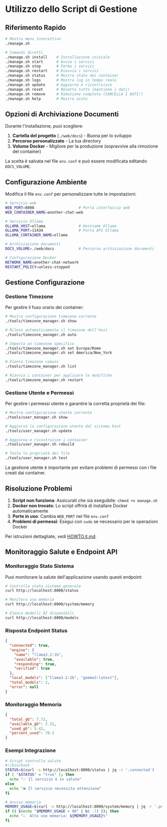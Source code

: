 # Utilizzo dello Script di Gestione

## Riferimento Rapido

```bash
# Mostra menu interattivo
./manage.sh

# Comandi diretti
./manage.sh install    # Installazione iniziale
./manage.sh start      # Avvia i servizi
./manage.sh stop       # Ferma i servizi
./manage.sh restart    # Riavvia i servizi
./manage.sh status     # Mostra stato dei container
./manage.sh logs       # Mostra log in tempo reale
./manage.sh update     # Aggiorna e ricostruisce
./manage.sh reset      # Resetta tutto (mantiene i dati)
./manage.sh remove     # Rimozione completa (CANCELLA I DATI!)
./manage.sh help       # Mostra aiuto
```

## Opzioni di Archiviazione Documenti

Durante l'installazione, puoi scegliere:

1. **Cartella del progetto** (`./web/docs`) - Buona per lo sviluppo
2. **Percorso personalizzato** - La tua directory
3. **Volume Docker** - Migliore per la produzione (sopravvive alla rimozione del container)

La scelta è salvata nel file `env.conf` e può essere modificata editando `DOCS_VOLUME`.

## Configurazione Ambiente

Modifica il file `env.conf` per personalizzare tutte le impostazioni:

```bash
# Servizio web
WEB_PORT=8000                    # Porta interfaccia web
WEB_CONTAINER_NAME=another-chat-web

# Servizio Ollama
OLLAMA_HOST=ollama               # Hostname Ollama
OLLAMA_PORT=11434                # Porta API Ollama
OLLAMA_CONTAINER_NAME=ollama

# Archiviazione documenti
DOCS_VOLUME=./web/docs           # Percorso archiviazione documenti

# Configurazione Docker
NETWORK_NAME=another-chat-network
RESTART_POLICY=unless-stopped
```

## Gestione Configurazione

### Gestione Timezone

Per gestire il fuso orario dei container:

```bash
# Mostra configurazione timezone corrente
./tools/timezone_manager.sh show

# Rileva automaticamente il timezone dell'host
./tools/timezone_manager.sh auto

# Imposta un timezone specifico
./tools/timezone_manager.sh set Europe/Rome
./tools/timezone_manager.sh set America/New_York

# Elenca timezone comuni
./tools/timezone_manager.sh list

# Riavvia i container per applicare le modifiche
./tools/timezone_manager.sh restart
```

### Gestione Utente e Permessi

Per gestire i permessi utente e garantire la corretta proprietà dei file:

```bash
# Mostra configurazione utente corrente
./tools/user_manager.sh show

# Aggiorna la configurazione utente dal sistema host
./tools/user_manager.sh update

# Aggiorna e ricostruisce i container
./tools/user_manager.sh rebuild

# Testa la proprietà dei file
./tools/user_manager.sh test
```

La gestione utente è importante per evitare problemi di permessi con i file creati dai container.

## Risoluzione Problemi

1. **Script non funziona**: Assicurati che sia eseguibile: `chmod +x manage.sh`
2. **Docker non trovato**: Lo script offrirà di installare Docker automaticamente
3. **Porte in uso**: Cambia `WEB_PORT` nel file `env.conf`
4. **Problemi di permessi**: Esegui con `sudo` se necessario per le operazioni Docker

Per istruzioni dettagliate, vedi [HOWTO.it.md](../HOWTO.it.md).

## Monitoraggio Salute e Endpoint API

### Monitoraggio Stato Sistema

Puoi monitorare la salute dell'applicazione usando questi endpoint:

```bash
# Controlla stato sistema generale
curl http://localhost:8000/status

# Monitora uso memoria
curl http://localhost:8000/system/memory

# Elenca modelli AI disponibili
curl http://localhost:8000/models
```

### Risposta Endpoint Status

```json
{
  "connected": true,
  "engine": {
    "name": "llama3.2:1b",
    "available": true,
    "responding": true,
    "verified": true
  },
  "local_models": ["llama3.2:1b", "gemma3:latest"],
  "total_models": 2,
  "error": null
}
```

### Monitoraggio Memoria

```json
{
  "total_gb": 7.72,
  "available_gb": 2.31,
  "used_gb": 5.41,
  "percent_used": 70.1
}
```

### Esempi Integrazione

```bash
# Script controllo salute
#!/bin/bash
STATUS=$(curl -s http://localhost:8000/status | jq -r '.connected')
if [ "$STATUS" = "true" ]; then
  echo "✅ Il servizio è in salute"
else
  echo "❌ Il servizio necessita attenzione"
fi

# Avviso memoria
MEMORY_USAGE=$(curl -s http://localhost:8000/system/memory | jq -r '.percent_used')
if (( $(echo "$MEMORY_USAGE > 90" | bc -l) )); then
  echo "⚠️  Alto uso memoria: ${MEMORY_USAGE}%"
fi
```
